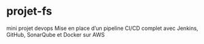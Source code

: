 # projet-fs
mini projet devops Mise en place d’un pipeline CI/CD complet avec Jenkins, GitHub, SonarQube et Docker sur AWS

